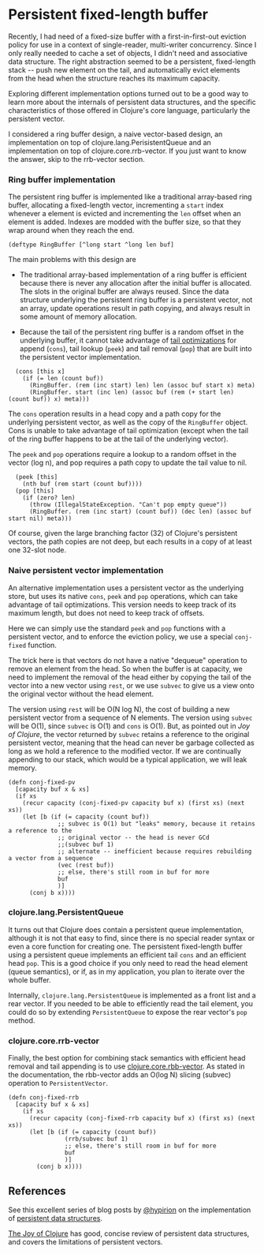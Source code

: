 # Persistent fixed-length buffer
Recently, I had need of a fixed-size buffer with a first-in-first-out eviction policy for use in a context of single-reader, multi-writer concurrency.  Since I only really needed to cache a set of objects, I didn't need and associative data structure.  The right abstraction seemed to be a persistent, fixed-length stack -- push new element on the tail, and automatically evict elements from the head when the structure reaches its maximum capacity.

Exploring different implementation options turned out to be a good way to learn more about the internals of persistent data structures, and the specific characteristics of those offered in Clojure's core language, particularly the persistent vector.

I considered a ring buffer design, a naive vector-based design, an implementation on top of clojure.lang.PerisistentQueue and an implementation on top of clojure.core.rrb-vector.  If you just want to know the answer, skip to the rrb-vector section.

### Ring buffer implementation

The persistent ring buffer is implemented like a traditional array-based ring buffer, allocating a fixed-length vector, incrementing a `start` index whenever a element is evicted and incrementing the `len` offset when an element is added.  Indexes are modded with the buffer size, so that they wrap around when they reach the end.

```
(deftype RingBuffer [^long start ^long len buf]
```

The main problems with this design are

* The traditional array-based implementation of a ring buffer is efficient because there is never any allocation after the initial buffer is allocated.  The slots in the original buffer are always reused.  Since the data structure underlying the persistent ring buffer is a persistent vector, not an array, update operations result in path copying, and always result in some amount of memory allocation.

* Because the tail of the persistent ring buffer is a random offset in the underlying buffer, it cannot take advantage of [tail optimizations](http://hypirion.com/musings/understanding-persistent-vector-pt-3) for append (`cons`), tail lookup (`peek`) and tail removal (`pop`) that are built into the persistent vector implementation.

```
  (cons [this x]
    (if (= len (count buf))
      (RingBuffer. (rem (inc start) len) len (assoc buf start x) meta)
      (RingBuffer. start (inc len) (assoc buf (rem (+ start len) (count buf)) x) meta)))
```

The `cons` operation results in a head copy and a path copy for the underlying persistent vector, as well as the copy of the `RingBuffer` object.  Cons is unable to take advantage of tail optimization (except when the tail of the ring buffer happens to be at the tail of the underlying vector).

The `peek` and `pop` operations require a lookup to a random offset in the vector (log n), and pop requires a path copy to update the tail value to nil.

```
  (peek [this]
    (nth buf (rem start (count buf))))
  (pop [this]
    (if (zero? len)
      (throw (IllegalStateException. "Can't pop empty queue"))
      (RingBuffer. (rem (inc start) (count buf)) (dec len) (assoc buf start nil) meta)))
```

Of course, given the large branching factor (32) of Clojure's persistent vectors, the path copies are not deep, but each results in a copy of at least one 32-slot node.

### Naive persistent vector implementation

An alternative implementation uses a persistent vector as the underlying store, but uses its native `cons`, `peek` and `pop` operations, which can take advantage of tail optimizations.  This version needs to keep track of its maximum length, but does not need to keep track of offsets.

Here we can simply use the standard `peek` and `pop` functions with a persistent vector, and to enforce the eviction policy, we use a special `conj-fixed` function.

The trick here is that vectors do not have a native "dequeue" operation to remove an element from the head.  So when the buffer is at capacity, we need to implement the removal of the head either by copying the tail of the vector into a new vector using `rest`, or we use `subvec` to give us a view onto the original vector without the head element.

The version using `rest` will be O(N log N), the cost of building a new persistent vector from a sequence of N elements.  The version using `subvec` will be O(1), since `subvec` is O(1) and `cons` is O(1).  But, as pointed out in *Joy of Clojure*, the vector returned by `subvec` retains a reference to the original persistent vector, meaning that the head can never be garbage collected as long as we hold a reference to the modified vector.  If we are continually appending to our stack, which would be a typical application, we will leak memory.


```
(defn conj-fixed-pv
  [capacity buf x & xs]
  (if xs
    (recur capacity (conj-fixed-pv capacity buf x) (first xs) (next xs))
    (let [b (if (= capacity (count buf))
              ;; subvec is O(1) but "leaks" memory, because it retains a reference to the
              ;; original vector -- the head is never GCd
              ;;(subvec buf 1)
              ;; alternate -- inefficient because requires rebuilding a vector from a sequence
              (vec (rest buf))
              ;; else, there's still room in buf for more 
              buf
              )]
      (conj b x))))
```

### clojure.lang.PersistentQueue

It turns out that Clojure does contain a persistent queue implementation, although it is not that easy to find, since there is no special reader syntax or even a core function for creating one.  The persistent fixed-length buffer using a persistent queue implements an efficient tail `cons` and an efficient head `pop`.  This is a good choice if you only need to read the head element (queue semantics), or if, as in my application, you plan to iterate over the whole buffer.

Internally, `clojure.lang.PersistentQueue` is implemented as a front list and a rear vector.  If you needed to be able to efficiently read the tail element, you could do so by extending `PersistentQueue` to expose the rear vector's `pop` method.


### clojure.core.rrb-vector

Finally, the best option for combining stack semantics with efficient head removal and tail appending is to use [clojure.core.rbb-vector](https://github.com/clojure/core.rrb-vector).  As stated in the documentation, the rbb-vector adds an O(log N) slicing (subvec) operation to `PersistentVector`.


```
(defn conj-fixed-rrb
  [capacity buf x & xs]
    (if xs
      (recur capacity (conj-fixed-rrb capacity buf x) (first xs) (next xs))
      (let [b (if (= capacity (count buf))
                (rrb/subvec buf 1)
                ;; else, there's still room in buf for more 
                buf
                )]
        (conj b x))))
```

## References

See this excellent series of blog posts by [@hypirion](https://twitter.com/hyPiRion) on the implementation of [persistent data structures](http://hypirion.com/musings/understanding-persistent-vector-pt-1).

[The Joy of Clojure](http://www.manning.com/fogus2) has good, concise review of persistent data structures, and covers the limitations of persistent vectors.
